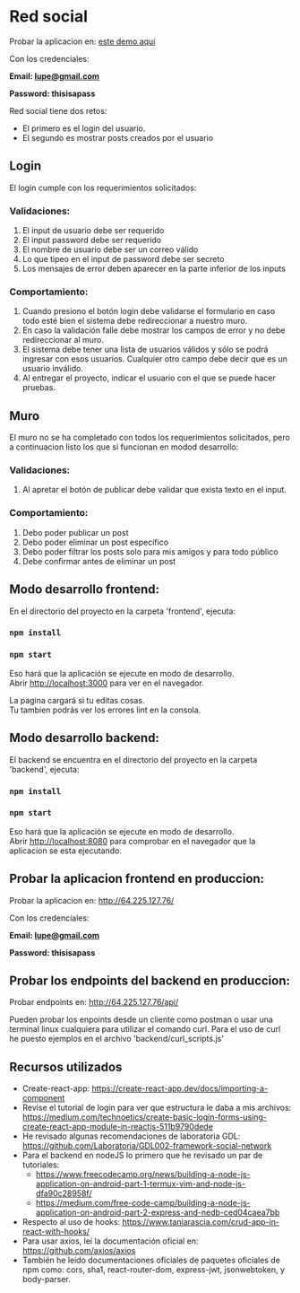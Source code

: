 # Red social

Probar la aplicacion en:
<a href="http://64.225.127.76/" target="_blank">este demo aquí</a>

Con los credenciales:

**Email: lupe@gmail.com**

**Password: thisisapass**

Red social tiene dos retos:
- El primero es el login del usuario.
- El segundo es mostrar posts creados por el usuario

## Login
El login cumple con los requerimientos solicitados:

### Validaciones:
1. El input de usuario debe ser requerido
2. El input password debe ser requerido
3. El nombre de usuario debe ser un correo válido
4. Lo que tipeo en el input de password debe ser secreto
5. Los mensajes de error deben aparecer en la parte inferior
de los inputs
### Comportamiento:
1. Cuando presiono el botón login debe validarse el
formulario en caso todo esté bien el sistema debe
redireccionar a nuestro muro.
2. En caso la validación falle debe mostrar los campos de
error y no debe redireccionar al muro.
3. El sistema debe tener una lista de usuarios válidos y sólo
se podrá ingresar con esos usuarios. Cualquier otro
campo debe decir que es un usuario inválido.
4. Al entregar el proyecto, indicar el usuario con el que se
puede hacer pruebas.

## Muro
El muro no se ha completado con todos los requerimientos solicitados, pero a continuacion listo los que si funcionan en modod desarrollo:
### Validaciones:
1. Al apretar el botón de publicar debe validar
que exista texto en el input.
### Comportamiento:
1. Debo poder publicar un post
2. Debo poder eliminar un post específico
3. Debo poder filtrar los posts solo para mis
amigos y para todo público
4. Debe confirmar antes de eliminar un post

## Modo desarrollo frontend:
En el directorio del proyecto en la carpeta 'frontend', ejecuta:

### `npm install`
### `npm start`

Eso hará que la aplicación se ejecute en modo de desarrollo. <br />
Abrir [http://localhost:3000](http://localhost:3000) para ver en el navegador.

La pagina cargará si tu editas cosas.<br />
Tu tambien podrás ver los errores lint en la consola.

## Modo desarrollo backend:
El backend se encuentra en el directorio del proyecto en la carpeta 'backend', ejecuta:

### `npm install`
### `npm start`

Eso hará que la aplicación se ejecute en modo de desarrollo. <br />
Abrir [http://localhost:8080](http://localhost:8080) para comprobar en el navegador que la aplicacion se esta ejecutando.

## Probar la aplicacion frontend en produccion:
Probar la aplicacion en:
<a href="http://64.225.127.76/api/" target="_blank">http://64.225.127.76/</a>

Con los credenciales:

**Email: lupe@gmail.com**

**Password: thisisapass**

## Probar los endpoints del backend en produccion:
Probar endpoints en: <a href="http://64.225.127.76/api/" target="_blank">http://64.225.127.76/api/</a>

Pueden probar los enpoints desde un cliente como postman o usar una terminal linux cualquiera para utilizar el comando curl. Para el uso de curl he puesto ejemplos en el archivo 'backend/curl_scripts.js'

## Recursos utilizados
- Create-react-app: https://create-react-app.dev/docs/importing-a-component
- Revise el tutorial de login para ver que estructura le daba a mis archivos: https://medium.com/technoetics/create-basic-login-forms-using-create-react-app-module-in-reactjs-511b9790dede
- He revisado algunas recomendaciones de laboratoria GDL: https://github.com/Laboratoria/GDL002-framework-social-network
- Para el backend en nodeJS lo primero que he revisado un par de tutoriales:
  - https://www.freecodecamp.org/news/building-a-node-js-application-on-android-part-1-termux-vim-and-node-js-dfa90c28958f/
  - https://medium.com/free-code-camp/building-a-node-js-application-on-android-part-2-express-and-nedb-ced04caea7bb
- Respecto al uso de hooks: https://www.taniarascia.com/crud-app-in-react-with-hooks/
- Para usar axios, leí la documentación oficial en: https://github.com/axios/axios
- También he leido documentaciones oficiales de paquetes oficiales de npm como: cors, sha1, react-router-dom, express-jwt, jsonwebtoken, y body-parser.





